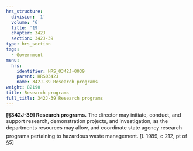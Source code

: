```yaml
---
hrs_structure:
  division: '1'
  volume: '6'
  title: '19'
  chapter: 342J
  section: 342J-39
type: hrs_section
tags:
  - Government
menu:
  hrs:
    identifier: HRS_0342J-0039
    parent: HRS0342J
    name: 342J-39 Research programs
weight: 82190
title: Research programs
full_title: 342J-39 Research programs
---
```

**[§342J-39] Research programs.** The director may initiate, conduct, and support research, demonstration projects, and investigation, as the departments resources may allow, and coordinate state agency research programs pertaining to hazardous waste management. [L 1989, c 212, pt of §5]